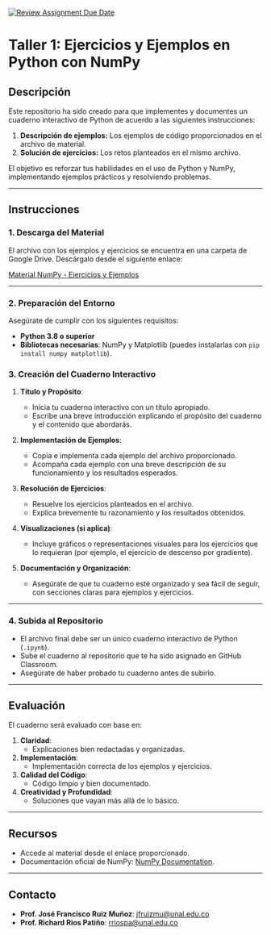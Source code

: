 [![Review Assignment Due Date](https://classroom.github.com/assets/deadline-readme-button-22041afd0340ce965d47ae6ef1cefeee28c7c493a6346c4f15d667ab976d596c.svg)](https://classroom.github.com/a/RDJH9PRT)
# Taller 1: Ejercicios y Ejemplos en Python con NumPy

## Descripción

Este repositorio ha sido creado para que implementes y documentes un cuaderno interactivo de Python de acuerdo a las siguientes instrucciones:

1. **Descripción de ejemplos:** Los ejemplos de código proporcionados en el archivo de material.
2. **Solución de ejercicios:** Los retos planteados en el mismo archivo.

El objetivo es reforzar tus habilidades en el uso de Python y NumPy, implementando ejemplos prácticos y resolviendo problemas.

---

## Instrucciones

### 1. Descarga del Material

El archivo con los ejemplos y ejercicios se encuentra en una carpeta de Google Drive. Descárgalo desde el siguiente enlace:

[Material NumPy - Ejercicios y Ejemplos](https://drive.google.com/drive/u/1/folders/15X399KrWXIGp1qvD1B5LMBnqcFswEn96)

---

### 2. Preparación del Entorno

Asegúrate de cumplir con los siguientes requisitos:

- **Python 3.8 o superior**
- **Bibliotecas necesarias**: NumPy y Matplotlib (puedes instalarlas con `pip install numpy matplotlib`).

### 3. Creación del Cuaderno Interactivo

1. **Título y Propósito**:
   - Inicia tu cuaderno interactivo con un título apropiado.
   - Escribe una breve introducción explicando el propósito del cuaderno y el contenido que abordarás.

2. **Implementación de Ejemplos**:
   - Copia e implementa cada ejemplo del archivo proporcionado.
   - Acompaña cada ejemplo con una breve descripción de su funcionamiento y los resultados esperados.

3. **Resolución de Ejercicios**:
   - Resuelve los ejercicios planteados en el archivo.
   - Explica brevemente tu razonamiento y los resultados obtenidos.

4. **Visualizaciones (si aplica)**:
   - Incluye gráficos o representaciones visuales para los ejercicios que lo requieran (por ejemplo, el ejercicio de descenso por gradiente).

5. **Documentación y Organización**:
   - Asegúrate de que tu cuaderno esté organizado y sea fácil de seguir, con secciones claras para ejemplos y ejercicios.

---

### 4. Subida al Repositorio

- El archivo final debe ser un único cuaderno interactivo de Python (`.ipynb`).
- Sube el cuaderno al repositorio que te ha sido asignado en GitHub Classroom.
- Asegúrate de haber probado tu cuaderno antes de subirlo.

---

## Evaluación

El cuaderno será evaluado con base en:

1. **Claridad**:
   - Explicaciones bien redactadas y organizadas.
2. **Implementación**:
   - Implementación correcta de los ejemplos y ejercicios.
3. **Calidad del Código**:
   - Código limpio y bien documentado.
4. **Creatividad y Profundidad**:
   - Soluciones que vayan más allá de lo básico.

---

## Recursos

- Accede al material desde el enlace proporcionado.
- Documentación oficial de NumPy: [NumPy Documentation](https://numpy.org/doc/stable/).

---

## Contacto

- **Prof. José Francisco Ruiz Muñoz**: jfruizmu@unal.edu.co
- **Prof. Richard Rios Patiño**: rriospa@unal.edu.co
